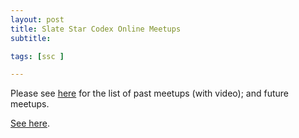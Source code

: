 ```yaml
---
layout: post
title: Slate Star Codex Online Meetups
subtitle: 

tags: [ssc ]

---
```


Please see [here](/acx-online-meetups/) for the list of past meetups (with video); and future meetups.
<!--end.excerpt-->

<script>
window.location.replace("http://joshuafox.com/acx-online-meetups/");


</script>

[See here](/acx-online-meetups/). 

